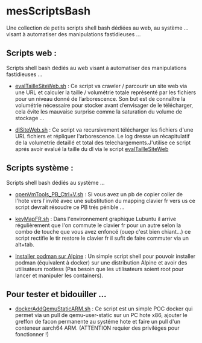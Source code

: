 # mesScriptsBash
Une collection de petits scripts shell bash dédiées au web, au système ... visant à automatiser des manipulations fastidieuses ...

## Scripts web :

Scripts shell bash dédiés au web visant à automatiser des manipulations fastidieuses ...

- [evalTailleSiteWeb.sh](https://github.com/sudtek/webScripts/tree/c8e24cbc7036be943caabc140dda1b5e99603dbc/evalTailleSiteWeb) : Ce script va crawler / parcourir un site web via une URL et calculer la taille / volumétrie totale représenté par les fichiers pour un niveau donné de l’arborescence. Son but est de connaître la volumétrie nécessaire pour stocker avant d’envisager de le télécharger, cela évite les mauvaise surprise comme la saturation du volume de stockage ...

- [dlSiteWeb.sh](https://github.com/sudtek/webScripts/tree/38ed7dd5ce47f94d9409afbd2d29e9722efbe702/dlSiteWeb) : Ce script va recursivement télécharger les fichiers d'une URL fichiers et répliquer l'arborescence. Le log dresse un récapitulatif de la volumetrie detaillé et total des telechargements.J'utilise ce script aprés avoir evalué la taille du dl via le script [evalTailleSiteWeb](https://github.com/sudtek/webScripts/tree/c8e24cbc7036be943caabc140dda1b5e99603dbc/evalTailleSiteWeb)

## Scripts système :

Scripts shell bash dédiés au système ...

- [openVmTools_PB_Ctrl+V.sh](https://github.com/sudtek/mesScriptsBash/tree/76be8210a8da6c4ca5602ba6a69fca07ce888461/openVmTools_PB_Ctrl%2BV) : Si vous avez un pb de copier coller de l'hote vers l'invité avec une substitution du mapping clavier fr vers us ce script devrait résoudre ce PB trés pénible ...

- [keyMapFR.sh](https://github.com/sudtek/mesScriptsBash/tree/e4f355fcc90317bad9f7c9d4582a6ddb96ed773e/restoreKeyMapFR) : Dans l'environnement graphique Lubuntu il arrive régulièrement que l'on commute le clavier fr pour un autre selon la combo de touche que vous avez enfoncé (ouep c'est bien chiant...) ce script rectifie le tir restore le clavier fr il sufit de faire commuter via un alt+tab.

- [Installer podman sur Alpine](https://github.com/sudtek/mesScriptsBash/tree/7c466c87ee449c1144d6bf6e2577ba79cd0e2ccc/podmanInstallPourAlpine) : Un simple script shell pour pouvoir installer podman (équivalent à docker) sur une distribution Alpine et avoir des utilisateurs rootless (Pas besoin que les utilisateurs soient root pour lancer et manipuler les containers).

## Pour tester et bidouiller ...
- [dockerAddQemuStaticARM.sh](https://github.com/sudtek/mesScriptsBash/tree/1ddd5ae851528df75a683ad730a7e292488d93d7/dockerAddQemuStaticARM) : Ce script est un simple POC docker qui permet via un pull de qemu-user-static sur un PC hote x86, ajouter le greffon de facon permanente au systéme hote et faire un pull d'un conteneur aarch64 ARM. (ATTENTION requier des priviléges pour fonctionner !)
